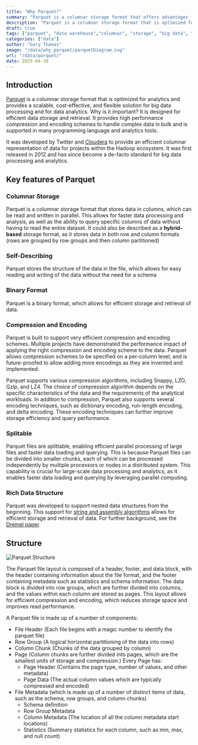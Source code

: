 ```yaml
---
title: "Why Parquet?"
summary: "Parquet is a columnar storage format that offers advantages for big data processing and analytics"
description: "Parquet is a columnar storage format that is optimized for analytics and provides a scalable, cost-effective, and flexible solution for data analytics. Why is it important?"
draft: true
tags: ["parquet", "data warehouse","columnar", "storage", "big data", "data analytics"]
categories: ["data"]
author: "Gary Thomas"
image: "/data/why_parquet/parquetDiagram.svg"
url: "/data/parquet/"
date: 2025-04-30
---
```


## Introduction

[Parquet](https://parquet.apache.org/) is a columnar storage format that is optimized for analytics and provides a scalable, cost-effective, and flexible solution for big data processing and for data analytics. Why is it important?
 It is designed for efficient data storage and retrieval. It provides high performance compression and encoding schemes to handle complex data in bulk and is supported in many programming language and analytics tools.

 It was developed by Twitter and [Cloudera](https://www.cloudera.com/) to provide an efficient columnar representation of data for projects within the Hadoop ecosystem. It was first released in 2012 and has since become a de-facto standard for big data processing and analytics.

## Key features of Parquet

### Columnar Storage

Parquet is a columnar storage format that stores data in columns, which can be read and written in parallel. This allows for faster data processing and analysis, as well as the ability to query specific columns of data without having to read the entire dataset.
It could also be described as a **hybrid-based** storage format, as it stores data in both row and column formats (rows are grouped by row groups and then column partitioned)

### Self-Describing

Parquet stores the structure of the data in the file, which allows for easy reading and writing of the data without the need for a schema

### Binary Format

Parquet is a binary format, which allows for efficient storage and retrieval of data.

### Compression and Encoding

Parquet is built to support very efficient compression and encoding schemes. Multiple projects have demonstrated the performance impact of applying the right compression and encoding scheme to the data. Parquet allows compression schemes to be specified on a per-column level, and is future-proofed to allow adding more encodings as they are invented and implemented.

Parquet supports various compression algorithms, including Snappy, LZO, Gzip, and LZ4. The choice of compression algorithm depends on the specific characteristics of the data and the requirements of the analytical workloads. In addition to compression, Parquet also supports several encoding techniques, such as dictionary encoding, run-length encoding, and delta encoding. These encoding techniques can further improve storage efficiency and query performance.

### Splitable

Parquet files are splittable, enabling efficient parallel processing of large files and faster data loading and querying. This is because Parquet files can be divided into smaller chunks, each of which can be processed independently by multiple processors or nodes in a distributed system. This capability is crucial for large-scale data processing and analytics, as it enables faster data loading and querying by leveraging parallel computing.

### Rich Data Structure

Parquet was developed to support nested data structures from the beginning. This support for [string and assembly algorithms](https://github.com/julienledem/redelm/wiki/The-striping-and-assembly-algorithms-from-the-Dremel-paper) allows for efficient storage and retrieval of data. For further background, see the [Dremel paper](https://research.google/pubs/dremel-a-decade-of-interactive-sql-analysis-at-web-scale/).

## Structure

![Parquet Structure](/data/why_parquet/parquetFileStructure.svg)

The Parquet file layout is composed of a header, footer, and data block, with the header containing information about the file format, and the footer containing metadata such as statistics and schema information. The data block is divided into row groups, which are further divided into columns, and the values within each column are stored as pages. This layout allows for efficient compression and encoding, which reduces storage space and improves read performance.

A Parquet file is made up of a number of components:

- File Header (Each file begins with a magic number to identify the parquet file)
- Row Group (A logical horizontal partitioning of the data into rows)
- Column Chunk (Chunks of the data grouped by column)
- Page (Column chunks are further divided into pages, which are the smallest units of storage and compression.) Every Page has:
    - Page Header (Contains the page type, number of values, and other metadata)
    - Page Data (The actual column values which are typically compressed and encoded)
- File Metadata (which is made up of a number of distinct items of data, such as the schema, row groups, and column chunks)
    - Schema definition
    - Row Group Metadata
    - Column Metadata (The location of all the column metadata start locations)
    - Statistics (Summary statistics for each column, such as min, max, and null count)
